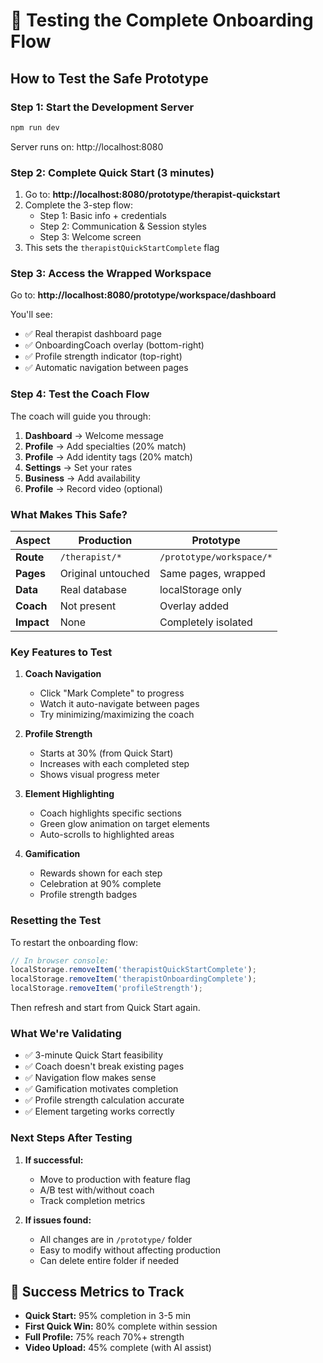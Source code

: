 # 🧪 Testing the Complete Onboarding Flow

## How to Test the Safe Prototype

### Step 1: Start the Development Server
```bash
npm run dev
```
Server runs on: http://localhost:8080

### Step 2: Complete Quick Start (3 minutes)
1. Go to: **http://localhost:8080/prototype/therapist-quickstart**
2. Complete the 3-step flow:
   - Step 1: Basic info + credentials
   - Step 2: Communication & Session styles
   - Step 3: Welcome screen
3. This sets the `therapistQuickStartComplete` flag

### Step 3: Access the Wrapped Workspace
Go to: **http://localhost:8080/prototype/workspace/dashboard**

You'll see:
- ✅ Real therapist dashboard page
- ✅ OnboardingCoach overlay (bottom-right)
- ✅ Profile strength indicator (top-right)
- ✅ Automatic navigation between pages

### Step 4: Test the Coach Flow
The coach will guide you through:

1. **Dashboard** → Welcome message
2. **Profile** → Add specialties (20% match)
3. **Profile** → Add identity tags (20% match)
4. **Settings** → Set your rates
5. **Business** → Add availability
6. **Profile** → Record video (optional)

### What Makes This Safe?

| Aspect | Production | Prototype |
|--------|------------|-----------|
| **Route** | `/therapist/*` | `/prototype/workspace/*` |
| **Pages** | Original untouched | Same pages, wrapped |
| **Data** | Real database | localStorage only |
| **Coach** | Not present | Overlay added |
| **Impact** | None | Completely isolated |

### Key Features to Test

1. **Coach Navigation**
   - Click "Mark Complete" to progress
   - Watch it auto-navigate between pages
   - Try minimizing/maximizing the coach

2. **Profile Strength**
   - Starts at 30% (from Quick Start)
   - Increases with each completed step
   - Shows visual progress meter

3. **Element Highlighting**
   - Coach highlights specific sections
   - Green glow animation on target elements
   - Auto-scrolls to highlighted areas

4. **Gamification**
   - Rewards shown for each step
   - Celebration at 90% complete
   - Profile strength badges

### Resetting the Test

To restart the onboarding flow:
```javascript
// In browser console:
localStorage.removeItem('therapistQuickStartComplete');
localStorage.removeItem('therapistOnboardingComplete');
localStorage.removeItem('profileStrength');
```

Then refresh and start from Quick Start again.

### What We're Validating

- ✅ 3-minute Quick Start feasibility
- ✅ Coach doesn't break existing pages
- ✅ Navigation flow makes sense
- ✅ Gamification motivates completion
- ✅ Profile strength calculation accurate
- ✅ Element targeting works correctly

### Next Steps After Testing

1. **If successful:**
   - Move to production with feature flag
   - A/B test with/without coach
   - Track completion metrics

2. **If issues found:**
   - All changes are in `/prototype/` folder
   - Easy to modify without affecting production
   - Can delete entire folder if needed

## 🎯 Success Metrics to Track

- **Quick Start:** 95% completion in 3-5 min
- **First Quick Win:** 80% complete within session
- **Full Profile:** 75% reach 70%+ strength
- **Video Upload:** 45% complete (with AI assist)

